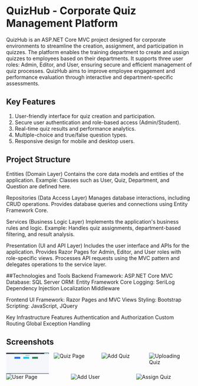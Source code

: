 # QuizHub - Corporate Quiz Management Platform
QuizHub is an ASP.NET Core MVC project designed for corporate environments to streamline the creation, assignment, and participation in quizzes. The platform enables the training department to create and assign quizzes to employees based on their departments. It supports three user roles: Admin, Editor, and User, ensuring secure and efficient management of quiz processes. QuizHub aims to improve employee engagement and performance evaluation through interactive and department-specific assessments.


## Key Features
1. User-friendly interface for quiz creation and participation.
2. Secure user authentication and role-based access (Admin/Student).
3. Real-time quiz results and performance analytics.
4. Multiple-choice and true/false question types.
5. Responsive design for mobile and desktop users.

## Project Structure
Entities (Domain Layer)
Contains the core data models and entities of the application.
Example: Classes such as User, Quiz, Department, and Question are defined here.

Repositories (Data Access Layer)
Manages database interactions, including CRUD operations.
Provides database queries and connections using Entity Framework Core.

Services (Business Logic Layer)
Implements the application's business rules and logic.
Example: Handles quiz assignments, department-based filtering, and result analysis.

Presentation (UI and API Layer)
Includes the user interface and APIs for the application.
Provides Razor Pages for Admin, Editor, and User roles with role-specific views.
Processes API requests using the MVC pattern and delegates operations to the service layer.


##Technologies and Tools
Backend
Framework: ASP.NET Core MVC
Database: SQL Server
ORM: Entity Framework Core
Logging: SeriLog
Dependency Injection
Localization
Middleware

Frontend
UI Framework: Razor Pages and MVC Views
Styling: Bootstrap
Scripting: JavaScript, JQuery

Key Infrastructure Features
Authentication and Authorization
Custom Routing
Global Exception Handling



## Screenshots

<div style="display: flex; justify-content: space-between;">
  <img src="./QuizHubPresentation/wwwroot/Images/admindashboard.png" alt="Dashboard View" width="23%" />
  <img src="./Images/admin-quiz-settings.png" alt="Quiz Page" width="23%" />
  <img src="./Images/addingquiz.png" alt="Add Quiz" width="23%" />
  <img src="./Images/uploadingquiz.png" alt="Uploading Quiz " width="23%" />

</div>
<div style="display: flex; justify-content: space-between;">
  <img src="./Images/user-settings.png" alt="User Page" width="30%" />
  <img src="./Images/createuser.png" alt="Add User" width="30%" />
  <img src="./Images/assignquiz.png" alt="Assign Quiz" width="30%" />
</div>
